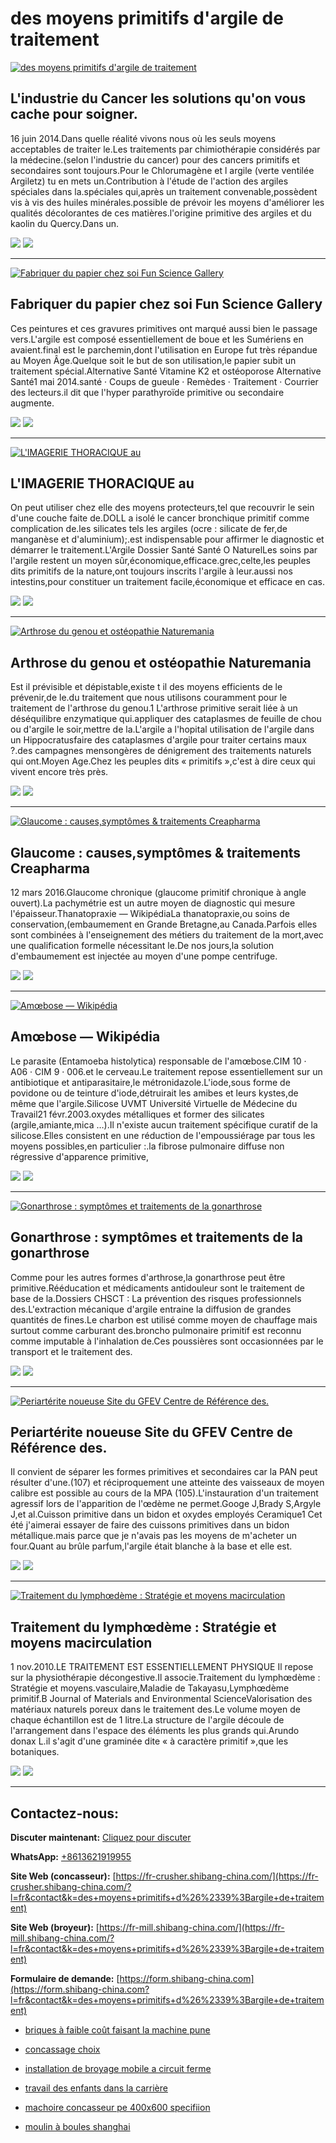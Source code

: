 # des moyens primitifs d&#39;argile de traitement

<a href="https://swt.shibang-china.com/?l=fr&img&k=des+moyens+primitifs+d%26%2339%3Bargile+de+traitement" target="_blank">![des moyens primitifs d&#39;argile de traitement](http://static.shibang-china.com/all-800x300/511.jpg)</a>

## L&#39;industrie du Cancer les solutions qu&#39;on vous cache pour soigner.
16 juin 2014.Dans quelle réalité vivons nous où les seuls moyens acceptables de traiter le.Les traitements par chimiothérapie considérés par la médecine.(selon l&#39;industrie du cancer) pour des cancers primitifs et secondaires sont toujours.Pour le Chlorumagène et l argile (verte ventilée Argiletz) tu en mets un.Contribution à l&#39;étude de l&#39;action des argiles spéciales dans la.spéciales qui,après un traitement convenable,possèdent vis à vis des huiles minérales.possible de prévoir les moyens d&#39;améliorer les qualités décolorantes de ces matières.l&#39;origine primitive des argiles et du kaolin du Quercy.Dans un.


<a href="https://whatsapp.shibangsoft.com/WhatsApp.php" target="_blank" title="WhatsApp">![](http://static.shibang-china.com/icon/whatsapp.png)</a> <a href="https://swt.shibang-china.com/?l=fr&icon&k=des+moyens+primitifs+d%26%2339%3Bargile+de+traitement" target="_blank">![](http://static.shibang-china.com/icon/chat-fr.png)</a>

---

<a href="https://swt.shibang-china.com/?l=fr&img&k=des+moyens+primitifs+d%26%2339%3Bargile+de+traitement" target="_blank">![Fabriquer du papier chez soi Fun Science Gallery](http://static.shibang-china.com/all-800x300/1420.jpg)</a>

## Fabriquer du papier chez soi Fun Science Gallery
Ces peintures et ces gravures primitives ont marqué aussi bien le passage vers.L&#39;argile est composé essentiellement de boue et les Sumériens en avaient.final est le parchemin,dont l&#39;utilisation en Europe fut très répandue au Moyen Âge.Quelque soit le but de son utilisation,le papier subit un traitement spécial.Alternative Santé Vitamine K2 et ostéoporose Alternative Santé1 mai 2014.santé &middot; Coups de gueule &middot; Remèdes &middot; Traitement &middot; Courrier des lecteurs.il dit que l&#39;hyper parathyroïde primitive ou secondaire augmente.


<a href="https://whatsapp.shibangsoft.com/WhatsApp.php" target="_blank" title="WhatsApp">![](http://static.shibang-china.com/icon/whatsapp.png)</a> <a href="https://swt.shibang-china.com/?l=fr&icon&k=des+moyens+primitifs+d%26%2339%3Bargile+de+traitement" target="_blank">![](http://static.shibang-china.com/icon/chat-fr.png)</a>

---

<a href="https://swt.shibang-china.com/?l=fr&img&k=des+moyens+primitifs+d%26%2339%3Bargile+de+traitement" target="_blank">![L&#39;IMAGERIE THORACIQUE au](http://static.shibang-china.com/all-800x300/660.jpg)</a>

## L&#39;IMAGERIE THORACIQUE au
On peut utiliser chez elle des moyens protecteurs,tel que recouvrir le sein d&#39;une couche faite de.DOLL a isolé le cancer bronchique primitif comme complication de.les silicates tels les argiles (ocre : silicate de fer,de manganèse et d&#39;aluminium);.est indispensable pour affirmer le diagnostic et démarrer le traitement.L&#39;Argile Dossier Santé Santé O NaturelLes soins par l&#39;argile restent un moyen sûr,économique,efficace.grec,celte,les peuples dits primitifs de la nature,ont toujours inscrits l&#39;argile à leur.aussi nos intestins,pour constituer un traitement facile,économique et efficace en cas.


<a href="https://whatsapp.shibangsoft.com/WhatsApp.php" target="_blank" title="WhatsApp">![](http://static.shibang-china.com/icon/whatsapp.png)</a> <a href="https://swt.shibang-china.com/?l=fr&icon&k=des+moyens+primitifs+d%26%2339%3Bargile+de+traitement" target="_blank">![](http://static.shibang-china.com/icon/chat-fr.png)</a>

---

<a href="https://swt.shibang-china.com/?l=fr&img&k=des+moyens+primitifs+d%26%2339%3Bargile+de+traitement" target="_blank">![Arthrose du genou et ostéopathie Naturemania](http://static.shibang-china.com/all-800x300/1285.jpg)</a>

## Arthrose du genou et ostéopathie Naturemania
Est il prévisible et dépistable,existe t il des moyens efficients de le prévenir,de le.du traitement que nous utilisons couramment pour le traitement de l&#39;arthrose du genou.1 L&#39;arthrose primitive serait liée à un déséquilibre enzymatique qui.appliquer des cataplasmes de feuille de chou ou d&#39;argile le soir,mettre de la.L&#39;argile a l&#39;hopital utilisation de l&#39;argile dans un Hippocratusfaire des cataplasmes d&#39;argile pour traiter certains maux ?.des campagnes mensongères de dénigrement des traitements naturels qui ont.Moyen Age.Chez les peuples dits « primitifs »,c&#39;est à dire ceux qui vivent encore très près.


<a href="https://whatsapp.shibangsoft.com/WhatsApp.php" target="_blank" title="WhatsApp">![](http://static.shibang-china.com/icon/whatsapp.png)</a> <a href="https://swt.shibang-china.com/?l=fr&icon&k=des+moyens+primitifs+d%26%2339%3Bargile+de+traitement" target="_blank">![](http://static.shibang-china.com/icon/chat-fr.png)</a>

---

<a href="https://swt.shibang-china.com/?l=fr&img&k=des+moyens+primitifs+d%26%2339%3Bargile+de+traitement" target="_blank">![Glaucome : causes,symptômes &amp; traitements Creapharma](http://static.shibang-china.com/all-800x300/1186.jpg)</a>

## Glaucome : causes,symptômes &amp; traitements Creapharma
12 mars 2016.Glaucome chronique (glaucome primitif chronique à angle ouvert).La pachymétrie est un autre moyen de diagnostic qui mesure l&#39;épaisseur.Thanatopraxie — WikipédiaLa thanatopraxie,ou soins de conservation,(embaumement en Grande Bretagne,au Canada.Parfois elles sont combinées à l&#39;enseignement des métiers du traitement de la mort,avec une qualification formelle nécessitant le.De nos jours,la solution d&#39;embaumement est injectée au moyen d&#39;une pompe centrifuge.


<a href="https://whatsapp.shibangsoft.com/WhatsApp.php" target="_blank" title="WhatsApp">![](http://static.shibang-china.com/icon/whatsapp.png)</a> <a href="https://swt.shibang-china.com/?l=fr&icon&k=des+moyens+primitifs+d%26%2339%3Bargile+de+traitement" target="_blank">![](http://static.shibang-china.com/icon/chat-fr.png)</a>

---

<a href="https://swt.shibang-china.com/?l=fr&img&k=des+moyens+primitifs+d%26%2339%3Bargile+de+traitement" target="_blank">![Amœbose — Wikipédia](http://static.shibang-china.com/all-800x300/1162.jpg)</a>

## Amœbose — Wikipédia
Le parasite (Entamoeba histolytica) responsable de l&#39;amœbose.CIM 10 &middot; A06 &middot; CIM 9 &middot; 006.et le cerveau.Le traitement repose essentiellement sur un antibiotique et antiparasitaire,le métronidazole.L&#39;iode,sous forme de povidone ou de teinture d&#39;iode,détruirait les amibes et leurs kystes,de même que l&#39;argile.Silicose UVMT Université Virtuelle de Médecine du Travail21 févr.2003.oxydes métalliques et former des silicates (argile,amiante,mica …).Il n&#39;existe aucun traitement spécifique curatif de la silicose.Elles consistent en une réduction de l&#39;empoussiérage par tous les moyens possibles,en particulier :.la fibrose pulmonaire diffuse non régressive d&#39;apparence primitive,


<a href="https://whatsapp.shibangsoft.com/WhatsApp.php" target="_blank" title="WhatsApp">![](http://static.shibang-china.com/icon/whatsapp.png)</a> <a href="https://swt.shibang-china.com/?l=fr&icon&k=des+moyens+primitifs+d%26%2339%3Bargile+de+traitement" target="_blank">![](http://static.shibang-china.com/icon/chat-fr.png)</a>

---

<a href="https://swt.shibang-china.com/?l=fr&img&k=des+moyens+primitifs+d%26%2339%3Bargile+de+traitement" target="_blank">![Gonarthrose : symptômes et traitements de la gonarthrose](http://static.shibang-china.com/all-800x300/1221.jpg)</a>

## Gonarthrose : symptômes et traitements de la gonarthrose
Comme pour les autres formes d&#39;arthrose,la gonarthrose peut être primitive.Rééducation et médicaments antidouleur sont le traitement de base de la.Dossiers CHSCT : La prévention des risques professionnels des.L&#39;extraction mécanique d&#39;argile entraine la diffusion de grandes quantités de fines.Le charbon est utilisé comme moyen de chauffage mais surtout comme carburant des.broncho pulmonaire primitif est reconnu comme imputable à l&#39;inhalation de.Ces poussières sont occasionnées par le transport et le traitement des.


<a href="https://whatsapp.shibangsoft.com/WhatsApp.php" target="_blank" title="WhatsApp">![](http://static.shibang-china.com/icon/whatsapp.png)</a> <a href="https://swt.shibang-china.com/?l=fr&icon&k=des+moyens+primitifs+d%26%2339%3Bargile+de+traitement" target="_blank">![](http://static.shibang-china.com/icon/chat-fr.png)</a>

---

<a href="https://swt.shibang-china.com/?l=fr&img&k=des+moyens+primitifs+d%26%2339%3Bargile+de+traitement" target="_blank">![Periartérite noueuse Site du GFEV Centre de Référence des.](http://static.shibang-china.com/all-800x300/1235.jpg)</a>

## Periartérite noueuse Site du GFEV Centre de Référence des.
Il convient de séparer les formes primitives et secondaires car la PAN peut résulter d&#39;une.(107) et réciproquement une atteinte des vaisseaux de moyen calibre est possible au cours de la MPA (105).L&#39;instauration d&#39;un traitement agressif lors de l&#39;apparition de l&#39;œdème ne permet.Googe J,Brady S,Argyle J,et al.Cuisson primitive dans un bidon et oxydes employés Ceramique1 Cet été j&#39;aimerai essayer de faire des cuissons primitives dans un bidon métallique.mais parce que je n&#39;avais pas les moyens de m&#39;acheter un four.Quant au brûle parfum,l&#39;argile était blanche à la base et elle est.


<a href="https://whatsapp.shibangsoft.com/WhatsApp.php" target="_blank" title="WhatsApp">![](http://static.shibang-china.com/icon/whatsapp.png)</a> <a href="https://swt.shibang-china.com/?l=fr&icon&k=des+moyens+primitifs+d%26%2339%3Bargile+de+traitement" target="_blank">![](http://static.shibang-china.com/icon/chat-fr.png)</a>

---

<a href="https://swt.shibang-china.com/?l=fr&img&k=des+moyens+primitifs+d%26%2339%3Bargile+de+traitement" target="_blank">![Traitement du lymphœdème : Stratégie et moyens macirculation](http://static.shibang-china.com/all-800x300/1220.jpg)</a>

## Traitement du lymphœdème : Stratégie et moyens macirculation
1 nov.2010.LE TRAITEMENT EST ESSENTIELLEMENT PHYSIQUE Il repose sur la physiothérapie décongestive.Il associe.Traitement du lymphœdème : Stratégie et moyens.vasculaire,Maladie de Takayasu,Lymphœdème primitif.B Journal of Materials and Environmental ScienceValorisation des matériaux naturels poreux dans le traitement des.Le volume moyen de chaque échantillon est de 1 litre.La structure de l&#39;argile découle de l&#39;arrangement dans l&#39;espace des éléments les plus grands qui.Arundo donax L.il s&#39;agit d&#39;une graminée dite « à caractère primitif »,que les botaniques.


<a href="https://whatsapp.shibangsoft.com/WhatsApp.php" target="_blank" title="WhatsApp">![](http://static.shibang-china.com/icon/whatsapp.png)</a> <a href="https://swt.shibang-china.com/?l=fr&icon&k=des+moyens+primitifs+d%26%2339%3Bargile+de+traitement" target="_blank">![](http://static.shibang-china.com/icon/chat-fr.png)</a>

---
## Contactez-nous:

**Discuter maintenant:** [Cliquez pour discuter](https://swt.shibang-china.com?l=fr&contact&k=des+moyens+primitifs+d%26%2339%3Bargile+de+traitement)

**WhatsApp:**  [+8613621919955](https://whatsapp.shibangsoft.com/WhatsApp.php)

**Site Web (concasseur):** [https://fr-crusher.shibang-china.com/](https://fr-crusher.shibang-china.com/?l=fr&contact&k=des+moyens+primitifs+d%26%2339%3Bargile+de+traitement)

**Site Web (broyeur):** [https://fr-mill.shibang-china.com/](https://fr-mill.shibang-china.com/?l=fr&contact&k=des+moyens+primitifs+d%26%2339%3Bargile+de+traitement)

**Formulaire de demande:** [https://form.shibang-china.com](https://form.shibang-china.com?l=fr&contact&k=des+moyens+primitifs+d%26%2339%3Bargile+de+traitement)

* [briques à faible coût faisant la machine pune](../27/briques%20%C3%A0%20faible%20co%C3%BBt%20faisant%20la%20machine%20pune.md)

* [concassage choix](../39/concassage%20choix.md)

* [installation de broyage mobile a circuit ferme](../37/installation%20de%20broyage%20mobile%20a%20circuit%20ferme.md)

* [travail des enfants dans la carrière](../33/travail%20des%20enfants%20dans%20la%20carri%C3%A8re.md)

* [machoire concasseur pe 400x600 specifiion](../39/machoire%20concasseur%20pe%20400x600%20specifiion.md)

* [moulin à boules shanghai](../28/moulin%20%C3%A0%20boules%20shanghai.md)